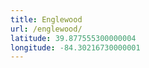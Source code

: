 ```yaml
---
title: Englewood
url: /englewood/
latitude: 39.877555300000004
longitude: -84.30216730000001
---
```

